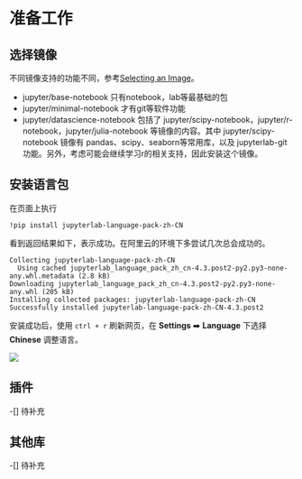 # 准备工作

## 选择镜像

不同镜像支持的功能不同，参考[Selecting an Image](https://jupyter-docker-stacks.readthedocs.io/en/latest/using/selecting.html)。

- jupyter/base-notebook 只有notebook，lab等最基础的包
- jupyter/minimal-notebook 才有git等软件功能
- jupyter/datascience-notebook 包括了 jupyter/scipy-notebook，jupyter/r-notebook，jupyter/julia-notebook 等镜像的内容。其中 jupyter/scipy-notebook 镜像有 pandas、scipy、seaborn等常用库，以及 jupyterlab-git 功能。另外，考虑可能会继续学习r的相关支持，因此安装这个镜像。

## 安装语言包

在页面上执行
```shell
!pip install jupyterlab-language-pack-zh-CN
```

看到返回结果如下，表示成功。在阿里云的环境下多尝试几次总会成功的。
```text
Collecting jupyterlab-language-pack-zh-CN
  Using cached jupyterlab_language_pack_zh_cn-4.3.post2-py2.py3-none-any.whl.metadata (2.8 kB)
Downloading jupyterlab_language_pack_zh_cn-4.3.post2-py2.py3-none-any.whl (205 kB)
Installing collected packages: jupyterlab-language-pack-zh-CN
Successfully installed jupyterlab-language-pack-zh-CN-4.3.post2
```

安装成功后，使用 `ctrl + r` 刷新网页，在 **Settings** ➡️ **Language** 下选择 **Chinese** 调整语言。

![](https://static.binwh.com/img/2025/03/09/G0g3FY.png)

## 插件

-[] 待补充

## 其他库

-[] 待补充
